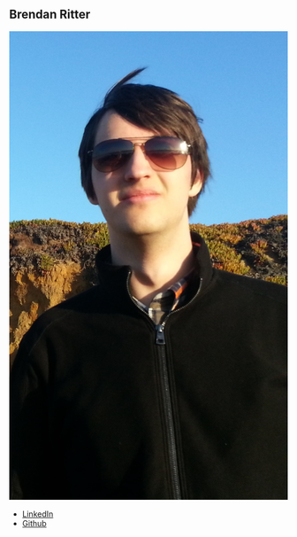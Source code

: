 Brendan Ritter
-------------

![](photos/brendan-ritter.png)

* [LinkedIn](https://www.linkedin.com/pub/brendan-ritter/80/50/44b)
* [Github](https://github.com/code-11)
